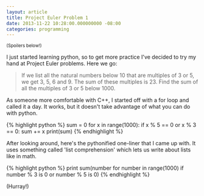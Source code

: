 ```yaml
---
layout: article
title: Project Euler Problem 1
date: 2013-11-22 10:28:00.000000000 -08:00
categories: programming
---
```

<small>(Spoilers below!)</small>

I just started learning python, so to get more practice I've decided to try my hand at Project Euler problems. Here we go:

> If we list all the natural numbers below 10 that are multiples of 3 or 5, we get 3, 5, 6 and 9. The sum of these multiples is 23. 
  Find the sum of all the multiples of 3 or 5 below 1000. 


As someone more comfortable with C++, I started off with a for loop and called it a day. It works, but it doesn't take advantage of what you can do with python.

{% highlight python %}
sum = 0
for x in range(1000):
	if x % 5 == 0 or x % 3 == 0:
		sum += x
print(sum)
{% endhighlight %}

After looking around, here's the pythonified one-liner that I came up with. It uses something called 'list comprehension' which lets us write about lists like in math.

{% highlight python %}
print sum(number for number in range(1000) if number % 3 is 0 or number % 5 is 0)
{% endhighlight %}

(Hurray!)
